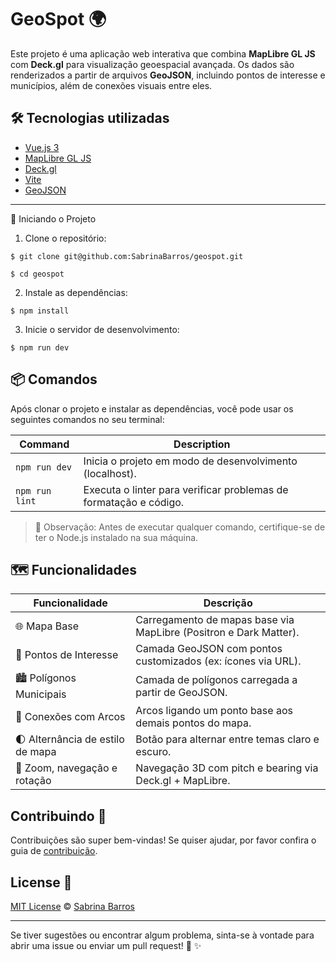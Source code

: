 # GeoSpot 🌍

Este projeto é uma aplicação web interativa que combina **MapLibre GL JS** com **Deck.gl** para visualização geoespacial avançada. Os dados são renderizados a partir de arquivos **GeoJSON**, incluindo pontos de interesse e municípios, além de conexões visuais entre eles.

## 🛠 Tecnologias utilizadas

- [Vue.js 3](https://vuejs.org/)
- [MapLibre GL JS](https://maplibre.org/)
- [Deck.gl](https://deck.gl/)
- [Vite](https://vitejs.dev/)
- [GeoJSON](https://geojson.org/)

---

🚀 Iniciando o Projeto

1. Clone o repositório:

```shell
$ git clone git@github.com:SabrinaBarros/geospot.git
```
```shell
$ cd geospot
```

2. Instale as dependências:

```shell
$ npm install
```

3. Inicie o servidor de desenvolvimento:

```shell
$ npm run dev
```

## 📦 Comandos

Após clonar o projeto e instalar as dependências, você pode usar os seguintes comandos no seu terminal:

| Command | Description |
| ------- | ----------- |
| `npm run dev` | Inicia o projeto em modo de desenvolvimento (localhost). |
| `npm run lint` | Executa o linter para verificar problemas de formatação e código. |

> 📌 Observação: Antes de executar qualquer comando, certifique-se de ter o Node.js instalado na sua máquina.

## 🗺️ Funcionalidades

| Funcionalidade | Descrição |
| -------------- | --------- |
| 🌐 Mapa Base | Carregamento de mapas base via MapLibre (Positron e Dark Matter). |
| 📍 Pontos de Interesse | Camada GeoJSON com pontos customizados (ex: ícones via URL). |
| 🏙️ Polígonos Municipais | Camada de polígonos carregada a partir de GeoJSON. |
| 🔗 Conexões com Arcos | Arcos ligando um ponto base aos demais pontos do mapa. |
| 🌓 Alternância de estilo de mapa | Botão para alternar entre temas claro e escuro. |
| 🎯 Zoom, navegação e rotação | Navegação 3D com pitch e bearing via Deck.gl + MapLibre. |

## Contribuindo 💌

Contribuições são super bem-vindas! Se quiser ajudar, por favor confira o guia de [contribuição](./CONTRIBUTING.md).

## License 📃

[MIT License](./LICENSE) © [Sabrina Barros](https://sabrinabarros.github.io/)

<hr>

Se tiver sugestões ou encontrar algum problema, sinta-se à vontade para abrir uma issue ou enviar um pull request! 🚀 ✨